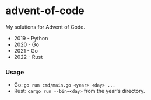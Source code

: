 # advent-of-code

My solutions for Advent of Code.
* 2019 - Python
* 2020 - Go
* 2021 - Go
* 2022 - Rust

### Usage
* Go: `go run cmd/main.go <year> <day> ...`
* Rust: `cargo run --bin=<day>` from the year's directory.
